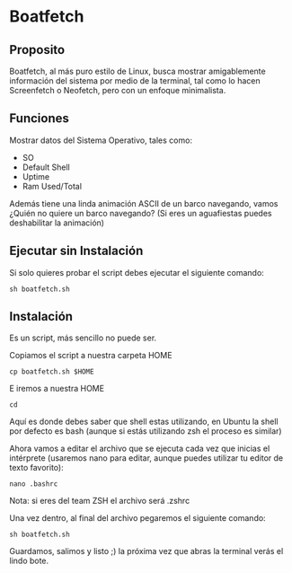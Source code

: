 # Boatfetch

## Proposito
Boatfetch, al más puro estilo de Linux, busca mostrar amigablemente información del sistema por medio de la terminal, tal como lo hacen Screenfetch o Neofetch, pero con un enfoque minimalista.

## Funciones
Mostrar datos del Sistema Operativo, tales como:
* SO
* Default Shell
* Uptime
* Ram Used/Total

Además tiene una linda animación ASCII de un barco navegando, vamos ¿Quién no quiere un barco navegando? (Si eres un aguafiestas puedes deshabilitar la animación)

## Ejecutar sin Instalación
Si solo quieres probar el script debes ejecutar el siguiente comando:
```
sh boatfetch.sh
```

## Instalación
Es un script, más sencillo no puede ser.

Copiamos el script a nuestra carpeta HOME
```
cp boatfetch.sh $HOME
```

E iremos a nuestra HOME
```
cd
```

Aquí es donde debes saber que shell estas utilizando, en Ubuntu la shell por defecto es bash (aunque si estás utilizando zsh el proceso es similar)

Ahora vamos a editar el archivo que se ejecuta cada vez que inicias el intérprete (usaremos nano para editar, aunque puedes utilizar tu editor de texto favorito):
```
nano .bashrc
```
Nota: si eres del team ZSH el archivo será .zshrc

Una vez dentro, al final del archivo pegaremos el siguiente comando:
```
sh boatfetch.sh
```

Guardamos, salimos y listo ;) la próxima vez que abras la terminal verás el lindo bote.